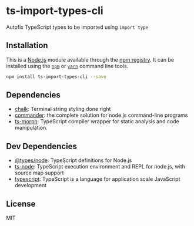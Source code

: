 # ts-import-types-cli

Autofix TypeScript types to be imported using `import type`

## Installation

This is a [Node.js](https://nodejs.org/) module available through the 
[npm registry](https://www.npmjs.com/). It can be installed using the 
[`npm`](https://docs.npmjs.com/getting-started/installing-npm-packages-locally)
or 
[`yarn`](https://yarnpkg.com/en/)
command line tools.

```sh
npm install ts-import-types-cli --save
```

## Dependencies

- [chalk](https://ghub.io/chalk): Terminal string styling done right
- [commander](https://ghub.io/commander): the complete solution for node.js command-line programs
- [ts-morph](https://ghub.io/ts-morph): TypeScript compiler wrapper for static analysis and code manipulation.

## Dev Dependencies

- [@types/node](https://ghub.io/@types/node): TypeScript definitions for Node.js
- [ts-node](https://ghub.io/ts-node): TypeScript execution environment and REPL for node.js, with source map support
- [typescript](https://ghub.io/typescript): TypeScript is a language for application scale JavaScript development

## License

MIT